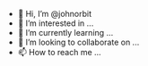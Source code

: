 - 👋 Hi, I’m @johnorbit
- 👀 I’m interested in ...
- 🌱 I’m currently learning ...
- 💞️ I’m looking to collaborate on ...
- 📫 How to reach me ...

<!---
johnorbit/johnorbit is a ✨ special ✨ repository because its `README.md` (this file) appears on your GitHub profile.
You can click the Preview link to take a look at your changes.
--->
